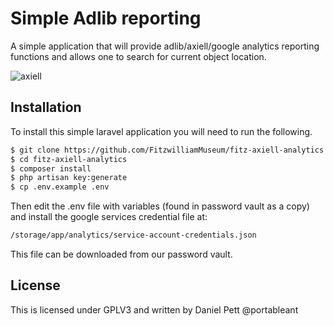 # Simple Adlib reporting

A simple application that will provide adlib/axiell/google analytics reporting functions and allows one to search for current object location.

![axiell](https://user-images.githubusercontent.com/286552/164111250-06034927-2c9e-4ee7-92d7-b6f2e9412505.jpg)


## Installation

To install this simple laravel application you will need to run the following.

```bash
$ git clone https://github.com/FitzwilliamMuseum/fitz-axiell-analytics.git
$ cd fitz-axiell-analytics
$ composer install
$ php artisan key:generate
$ cp .env.example .env
```
Then edit the .env file with variables (found in password vault as a copy) and install the google services credential file at:

```bash
/storage/app/analytics/service-account-credentials.json
```

This file can be downloaded from our password vault. 

## License

This is licensed under GPLV3 and written by Daniel Pett @portableant
